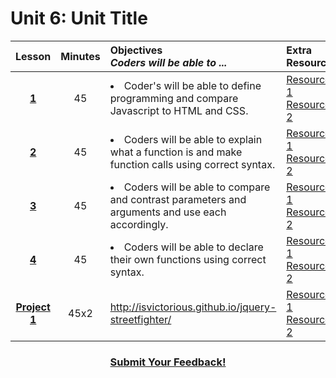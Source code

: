 # Unit 6: Unit Title

|Lesson|Minutes|Objectives <br> *Coders will be able to ...*|Extra Resources|
|:-------:|:-------:|:-------|:-------|
|[**1**]()|45| <li> Coder's will be able to define programming and compare Javascript to HTML and CSS. </li> |[Resource 1]()<br>[Resource 2]()|
|[**2**]()|45|<li> Coders will be able to explain what a function is and make function calls using correct syntax.</li> |[Resource 1]()<br>[Resource 2]()|
|[**3**]()|45|<li> Coders will be able to compare and contrast parameters and arguments and use each accordingly.</li> |[Resource 1]()<br>[Resource 2]()|
|[**4**]()|45|<li> Coders will be able to declare their own functions using correct syntax.</li> |[Resource 1]()<br>[Resource 2]()|
|[**Project 1**]()|45x2|http://isvictorious.github.io/jquery-streetfighter/|[Resource 1]()<br>[Resource 2]()|


<h3 align="center"><a href="https://docs.google.com/forms/d/e/1FAIpQLSfx0wkLyw_jSOhWR2yY8GTR8TV2NXYZc40us7aPHnl9bO6WAQ/viewform">Submit Your Feedback!</a></h3>


